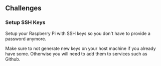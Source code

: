 ## Challenges

### Setup SSH Keys

Setup your Raspberry Pi with SSH keys so you don't have to provide a password anymore.

Make sure to not generate new keys on your host machine if you already have some. Otherwise you will need to add them to services such as Github.